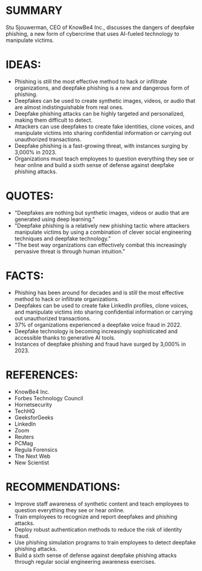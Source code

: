 # SUMMARY
Stu Sjouwerman, CEO of KnowBe4 Inc., discusses the dangers of deepfake phishing, a new form of cybercrime that uses AI-fueled technology to manipulate victims.

# IDEAS:
* Phishing is still the most effective method to hack or infiltrate organizations, and deepfake phishing is a new and dangerous form of phishing.
* Deepfakes can be used to create synthetic images, videos, or audio that are almost indistinguishable from real ones.
* Deepfake phishing attacks can be highly targeted and personalized, making them difficult to detect.
* Attackers can use deepfakes to create fake identities, clone voices, and manipulate victims into sharing confidential information or carrying out unauthorized transactions.
* Deepfake phishing is a fast-growing threat, with instances surging by 3,000% in 2023.
* Organizations must teach employees to question everything they see or hear online and build a sixth sense of defense against deepfake phishing attacks.

# QUOTES:
* "Deepfakes are nothing but synthetic images, videos or audio that are generated using deep learning."
* "Deepfake phishing is a relatively new phishing tactic where attackers manipulate victims by using a combination of clever social engineering techniques and deepfake technology."
* "The best way organizations can effectively combat this increasingly pervasive threat is through human intuition."

# FACTS:
* Phishing has been around for decades and is still the most effective method to hack or infiltrate organizations.
* Deepfakes can be used to create fake LinkedIn profiles, clone voices, and manipulate victims into sharing confidential information or carrying out unauthorized transactions.
* 37% of organizations experienced a deepfake voice fraud in 2022.
* Deepfake technology is becoming increasingly sophisticated and accessible thanks to generative AI tools.
* Instances of deepfake phishing and fraud have surged by 3,000% in 2023.

# REFERENCES:
* KnowBe4 Inc.
* Forbes Technology Council
* Hornetsecurity
* TechHQ
* GeeksforGeeks
* LinkedIn
* Zoom
* Reuters
* PCMag
* Regula Forensics
* The Next Web
* New Scientist

# RECOMMENDATIONS:
* Improve staff awareness of synthetic content and teach employees to question everything they see or hear online.
* Train employees to recognize and report deepfakes and phishing attacks.
* Deploy robust authentication methods to reduce the risk of identity fraud.
* Use phishing simulation programs to train employees to detect deepfake phishing attacks.
* Build a sixth sense of defense against deepfake phishing attacks through regular social engineering awareness exercises.
